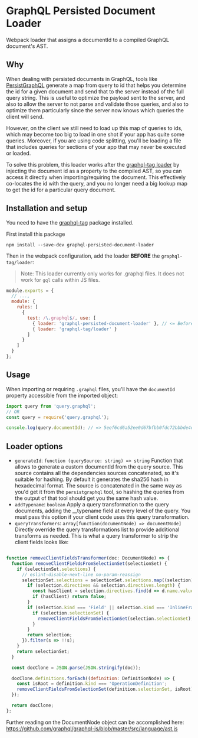 # GraphQL Persisted Document Loader

Webpack loader that assigns a documentId to a compiled GraphQL document's AST.

## Why

When dealing with persisted documents in GraphQL, tools like [PersistGraphQL](https://github.com/apollographql/persistgraphql) generate a map from query to id that helps you determine the id for a given document and send that to the server instead of the full query string. This is useful to optimize the payload sent to the server, and also to allow the server to not parse and validate those queries, and also to optimize them particularly since the server now knows which queries the client will send.

However, on the client we still need to load up this map of queries to ids, which may become too big to load in one shot if your app has quite some queries. Moreover, if you are using code splitting, you'll be loading a file that includes queries for sections of your app that may never be executed or loaded.

To solve this problem, this loader works after the [graphql-tag loader](https://github.com/apollographql/graphql-tag) by injecting the document id as a property to the compiled AST, so you can access it directly when importing/requiring the document. This effectively co-locates the id with the query, and you no longer need a big lookup map to get the id for a particular query document.

## Installation and setup

You need to have the [graphql-tag](https://github.com/apollographql/graphql-tag) package installed.

First install this package

```
npm install --save-dev graphql-persisted-document-loader
```

Then in the webpack configuration, add the loader **BEFORE** the `graphql-tag/loader`:

> Note: This loader currently only works for .graphql files. It does not work for `gql` calls within JS files.

```js
module.exports = {
  // ...,
  module: {
    rules: [
      {
        test: /\.graphql$/, use: [
          { loader: 'graphql-persisted-document-loader' }, // <= Before graphql-tag/loader!
          { loader: 'graphql-tag/loader' }
        ]
      }
    ]
  }
};
```

## Usage

When importing or requiring `.graphql` files, you'll have the `documentId` property accessible from the imported object:

```js
import query from 'query.graphql';
// OR
const query = require('query.graphql');

console.log(query.documentId); // => 5eef6cd6a52ee0d67bfbb0fdc72bbbde4d70331834eeec95787fe71b45f0a491
```

## Loader options

* `generateId`: `function (querySource: string) => string` Function that allows to generate a custom documentId from the query source. This source contains all the dependencies sources concatenated, so it's suitable for hashing. By default it generates the sha256 hash in hexadecimal format. The source is concatenated in the same way as you'd get it from the `persistgraphql` tool, so hashing the queries from the output of that tool should get you the same hash value.
* `addTypename`: `boolean` Apply a query transformation to the query documents, adding the __typename field at every level of the query. You must pass this option if your client code uses this query transformation.
* `queryTransformers`: `array[function(documentNode) => documentNode]` Directly override the query transformations list to provide additional transforms as needed. This is what a query transformer to strip the client fields looks like:

```js

function removeClientFieldsTransformer(doc: DocumentNode) => {
  function removeClientFieldsFromSelectionSet(selectionSet) {
    if (selectionSet.selections) {
      // eslint-disable-next-line no-param-reassign
      selectionSet.selections = selectionSet.selections.map((selection) => {
        if (selection.directives && selection.directives.length) {
          const hasClient = selection.directives.find(d => d.name.value === 'client');
          if (hasClient) return false;
        }
        if (selection.kind === 'Field' || selection.kind === 'InlineFragment') {
          if (selection.selectionSet) {
            removeClientFieldsFromSelectionSet(selection.selectionSet);
          }
        }
        return selection;
      }).filter(s => !!s);
    }
    return selectionSet;
  }

  const docClone = JSON.parse(JSON.stringify(doc));

  docClone.definitions.forEach((definition: DefinitionNode) => {
    const isRoot = definition.kind === 'OperationDefinition';
    removeClientFieldsFromSelectionSet(definition.selectionSet, isRoot);
  });

  return docClone;
};
```
Further reading on the DocumentNode object can be accomplished here: https://github.com/graphql/graphql-js/blob/master/src/language/ast.js
